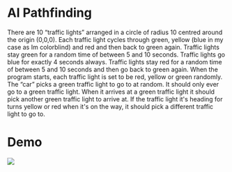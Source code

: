 # AI Pathfinding
There are 10 “traffic lights” arranged in a circle of radius 10 centred around the origin (0,0,0). Each traffic light cycles through green, yellow (blue in my case as Im colorblind) and red and then back to green again. Traffic lights stay green for a random time of between 5 and 10 seconds. Traffic lights go blue for exactly 4 seconds always. Traffic lights stay red for a random time of between 5 and 10 seconds and then go back to green again. When the program starts, each traffic light is set to be red, yellow or green randomly. The “car” picks a green traffic light to go to at random. It should only ever go to a green traffic light. When it arrives at a green traffic light it should pick another green traffic light to arrive at. If the traffic light it's heading for turns yellow or red when it's on the way, it should pick a different traffic light to go to.

# Demo
[![](http://img.youtube.com/vi/Bg3LtUmyrqI/0.jpg)](http://www.youtube.com/watch?v=Bg3LtUmyrqI "")
